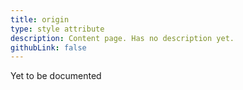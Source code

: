 ```yaml
---
title: origin
type: style attribute
description: Content page. Has no description yet.
githubLink: false
---
```


Yet to be documented